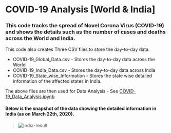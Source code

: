 # COVID-19 Analysis [World & India]

### This code tracks the spread of Novel Corona Virus (COVID-19) and shows the details such as the number of cases and deaths across the World and India.

This code also creates Three CSV files to store the day-to-day data.
  * COVID-19_Global_Data.csv - Stores the day-to-day data across the World
  * COVID-19_India_Data.csv - Stores the day-to-day data across India
  * COVID-19_State_wise_Information - Stores the state wise detailed information of the affected states in India.

The above files are then used for Data Analysis - See [COVID-19_Data_Analysis.ipynb](https://github.com/Ram-95/Python_Applications/blob/master/Corona%20Tracker/COVID-19_Data_Analysis.ipynb)

#### Below is the snapshot of the data showing the detailed information in India (as on March 22th, 2020).

> ![India-result](https://raw.githubusercontent.com/Ram-95/Python_Applications/master/Corona%20Tracker/Indian_data.JPG)
